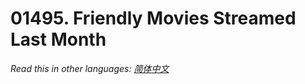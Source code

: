 # 01495. Friendly Movies Streamed Last Month

  _Read this in other languages:_
    [_简体中文_](README.zh-CN.md)


